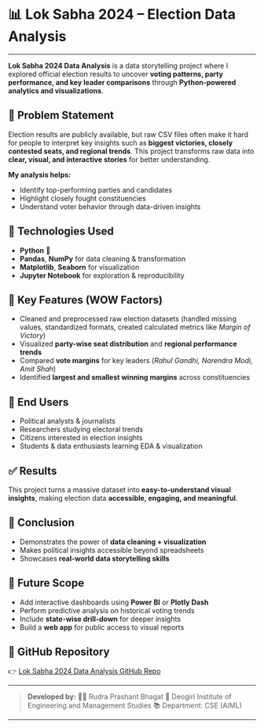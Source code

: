 # 📊 Lok Sabha 2024 – Election Data Analysis
---

**Lok Sabha 2024 Data Analysis** is a data storytelling project where I explored official election results to uncover **voting patterns, party performance, and key leader comparisons** through **Python-powered analytics and visualizations**.

## 🚀 Problem Statement

Election results are publicly available, but raw CSV files often make it hard for people to interpret key insights such as **biggest victories, closely contested seats, and regional trends**.
This project transforms raw data into **clear, visual, and interactive stories** for better understanding.

**My analysis helps:**

* Identify top-performing parties and candidates
* Highlight closely fought constituencies
* Understand voter behavior through data-driven insights

## 🔧 Technologies Used

* **Python** 🐍
* **Pandas**, **NumPy** for data cleaning & transformation
* **Matplotlib**, **Seaborn** for visualization
* **Jupyter Notebook** for exploration & reproducibility

## 🌟 Key Features (WOW Factors)

* Cleaned and preprocessed raw election datasets (handled missing values, standardized formats, created calculated metrics like *Margin of Victory*)
* Visualized **party-wise seat distribution** and **regional performance trends**
* Compared **vote margins** for key leaders (*Rahul Gandhi, Narendra Modi, Amit Shah*)
* Identified **largest and smallest winning margins** across constituencies

## 👥 End Users

* Political analysts & journalists
* Researchers studying electoral trends
* Citizens interested in election insights
* Students & data enthusiasts learning EDA & visualization

## ✅ Results

This project turns a massive dataset into **easy-to-understand visual insights**, making election data **accessible, engaging, and meaningful**.

## 🧠 Conclusion

* Demonstrates the power of **data cleaning + visualization**
* Makes political insights accessible beyond spreadsheets
* Showcases **real-world data storytelling skills**

## 🔮 Future Scope

* Add interactive dashboards using **Power BI** or **Plotly Dash**
* Perform predictive analysis on historical voting trends
* Include **state-wise drill-down** for deeper insights
* Build a **web app** for public access to visual reports

## 📎 GitHub Repository

👉 [Lok Sabha 2024 Data Analysis GitHub Repo](https://github.com/RudraBhagat/LokSabha-Data-Analysis.git)

---

> **Developed by:**
> 🧑‍💻 Rudra Prashant Bhagat
> 🏫 Deogiri Institute of Engineering and Management Studies
> 📚 Department: CSE (AIML)

---
